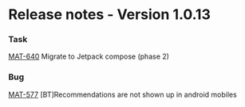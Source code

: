 # Release notes - Version 1.0.13

### Task
[MAT-640](https://swapcard.atlassian.net/browse/MAT-640) Migrate to Jetpack compose \(phase 2\)

### Bug
[MAT-577](https://swapcard.atlassian.net/browse/MAT-577) \[BT\]Recommendations are not shown up in android mobiles